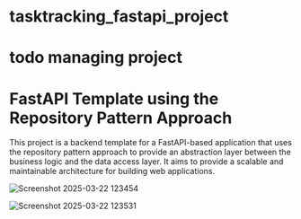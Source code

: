 # tasktracking_fastapi_project
# todo managing project
# FastAPI Template using the Repository Pattern Approach

This project is a backend template for a FastAPI-based application that uses the repository pattern approach to provide an abstraction layer between the business logic and the data access layer. It aims to provide a scalable and maintainable architecture for building web applications.




![Screenshot 2025-03-22 123454](https://github.com/user-attachments/assets/c1bbc5e0-8eda-46f5-9150-af06a4ca3b5a)


![Screenshot 2025-03-22 123531](https://github.com/user-attachments/assets/1c0988bb-09ac-46c0-982b-a9d8426622ee)
